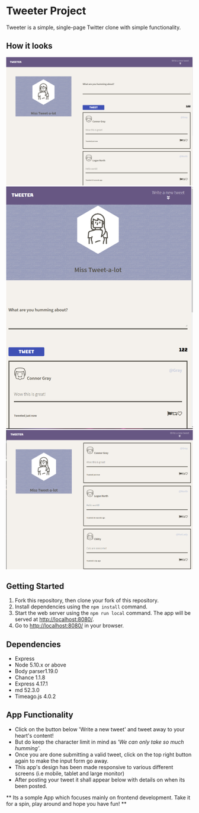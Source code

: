 # Tweeter Project

Tweeter is a simple, single-page Twitter clone with simple functionality.

## How it looks

![Deskop View](./public/images/screenshot-1.png "Deskop View")
![Deskop View](./public/images/screenshot-2.png "Mobile/Tablet View")
![Deskop View](./public/images/screenshot-3.png "Deskop View with user input form")


## Getting Started

1. Fork this repository, then clone your fork of this repository.
2. Install dependencies using the `npm install` command.
3. Start the web server using the `npm run local` command. The app will be served at <http://localhost:8080/>.
4. Go to <http://localhost:8080/> in your browser.

## Dependencies

- Express
- Node 5.10.x or above
- Body parser1.19.0
- Chance 1.1.8
- Express 4.17.1
- md 52.3.0
- Timeago.js 4.0.2



## App Functionality

- Click on the button below 'Write a new tweet' and tweet away to your heart's content!
- But do keep the character limit in mind as *'We can only take so much humming'*.
- Once you are done submitting a valid tweet, click on the top right button again to make the input form go away.
- This app's design has been made responsive to various different screens (i.e mobile, tablet and large monitor)
- After posting your tweet it shall appear below with details on when its been posted. 


** Its a somple App which focuses mainly on frontend development. Take it for a spin, play around and hope you have fun! **